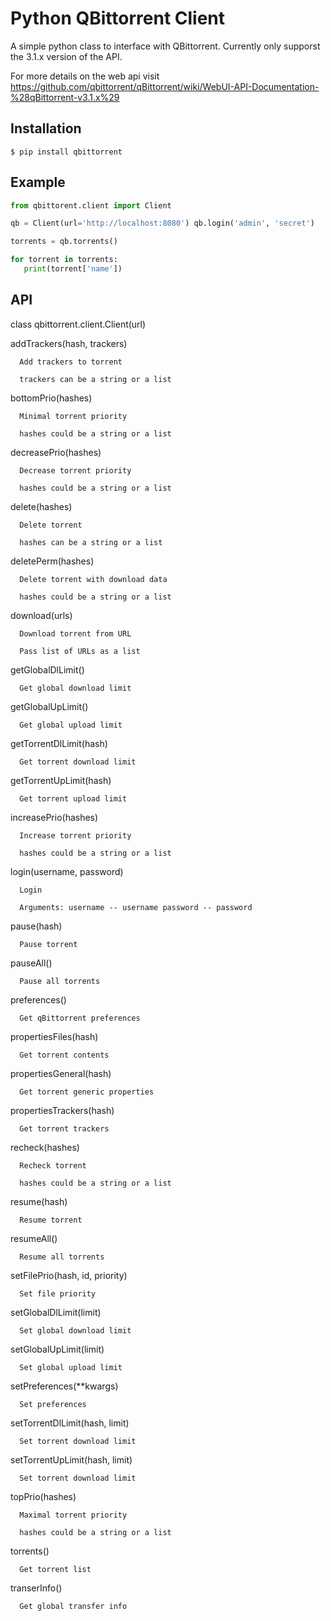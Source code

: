 # Python QBittorrent Client

A simple python class to interface with QBittorrent. Currently only supporst the 3.1.x version of the API.

For more details on the web api visit https://github.com/qbittorrent/qBittorrent/wiki/WebUI-API-Documentation-%28qBittorrent-v3.1.x%29

## Installation

```
$ pip install qbittorrent
```

## Example

```python
from qbittorent.client import Client

qb = Client(url='http://localhost:8080') qb.login('admin', 'secret')

torrents = qb.torrents()

for torrent in torrents:
   print(torrent['name'])

```

## API

class qbittorrent.client.Client(url)

   addTrackers(hash, trackers)

      Add trackers to torrent

      trackers can be a string or a list

   bottomPrio(hashes)

      Minimal torrent priority

      hashes could be a string or a list

   decreasePrio(hashes)

      Decrease torrent priority

      hashes could be a string or a list

   delete(hashes)

      Delete torrent

      hashes can be a string or a list

   deletePerm(hashes)

      Delete torrent with download data

      hashes could be a string or a list

   download(urls)

      Download torrent from URL

      Pass list of URLs as a list

   getGlobalDlLimit()

      Get global download limit

   getGlobalUpLimit()

      Get global upload limit

   getTorrentDlLimit(hash)

      Get torrent download limit

   getTorrentUpLimit(hash)

      Get torrent upload limit

   increasePrio(hashes)

      Increase torrent priority

      hashes could be a string or a list

   login(username, password)

      Login

      Arguments: username -- username password -- password

   pause(hash)

      Pause torrent

   pauseAll()

      Pause all torrents

   preferences()

      Get qBittorrent preferences

   propertiesFiles(hash)

      Get torrent contents

   propertiesGeneral(hash)

      Get torrent generic properties

   propertiesTrackers(hash)

      Get torrent trackers

   recheck(hashes)

      Recheck torrent

      hashes could be a string or a list

   resume(hash)

      Resume torrent

   resumeAll()

      Resume all torrents

   setFilePrio(hash, id, priority)

      Set file priority

   setGlobalDlLimit(limit)

      Set global download limit

   setGlobalUpLimit(limit)

      Set global upload limit

   setPreferences(**kwargs)

      Set preferences

   setTorrentDlLimit(hash, limit)

      Set torrent download limit

   setTorrentUpLimit(hash, limit)

      Set torrent download limit

   topPrio(hashes)

      Maximal torrent priority

      hashes could be a string or a list

   torrents()

      Get torrent list

   transerInfo()

      Get global transfer info
